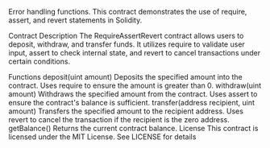 Error handling functions.
This contract demonstrates the use of require, assert, and revert statements in Solidity.

Contract Description
The RequireAssertRevert contract allows users to deposit, withdraw, and transfer funds. It utilizes require to validate user input, assert to check internal state, and revert to cancel transactions under certain conditions.

Functions
deposit(uint amount)
Deposits the specified amount into the contract.
Uses require to ensure the amount is greater than 0.
withdraw(uint amount)
Withdraws the specified amount from the contract.
Uses assert to ensure the contract's balance is sufficient.
transfer(address recipient, uint amount)
Transfers the specified amount to the recipient address.
Uses revert to cancel the transaction if the recipient is the zero address.
getBalance()
Returns the current contract balance.
License
This contract is licensed under the MIT License. See LICENSE for details
